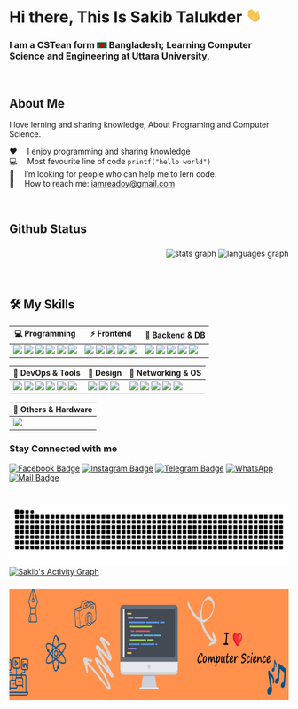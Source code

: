 # Hi there, This Is Sakib Talukder <img src="assets/hello.gif" width="28px" alt="hi">

### I am a CSTean form <img src="assets/bangladesh.png" width="18"/> Bangladesh; Learning Computer Science and Engineering at Uttara University,

<br/>

## About Me

I love lerning and sharing knowledge, About Programing and Computer Science.

:hearts: &emsp;I enjoy programming and sharing knowledge <br/>
:computer: &emsp;Most fevourite line of code `printf("hello world")` <br/>
🤔 &emsp;I’m looking for people who can help me to lern code.<br/>
:e-mail: &emsp;How to reach me: iamreadoy@gmail.com <br/>

<br/>
<h2 align="left">Github Status</h2>

###

<div align="right">
  <img src="https://github-readme-stats.vercel.app/api?username=sakibtalukqder&hide_title=false&hide_rank=false&show_icons=true&include_all_commits=true&count_private=true&disable_animations=false&theme=dark&locale=en&hide_border=false" height="177" alt="stats graph"  />
  <img src="https://github-readme-stats.vercel.app/api/top-langs?username=sakibtalukqder&locale=en&hide_title=false&layout=compact&card_width=320&langs_count=6&theme=dark&hide_border=false" height="177" alt="languages graph"  />
</div>

###

<br clear="both">

## 🛠️ My Skills  

<div align="center">

| 💻 Programming | ⚡ Frontend | 🔧 Backend & DB |
|----------------|-------------|-----------------|
| <img src="https://skillicons.dev/icons?i=python" height="30"/> <img src="https://skillicons.dev/icons?i=java" height="30"/> <img src="https://skillicons.dev/icons?i=js" height="30"/> <img src="https://skillicons.dev/icons?i=ts" height="30"/> <img src="https://skillicons.dev/icons?i=c" height="30"/> <img src="https://skillicons.dev/icons?i=cs" height="30"/> | <img src="https://skillicons.dev/icons?i=html" height="30"/> <img src="https://skillicons.dev/icons?i=css" height="30"/> <img src="https://skillicons.dev/icons?i=react" height="30"/> <img src="https://skillicons.dev/icons?i=nextjs" height="30"/> <img src="https://skillicons.dev/icons?i=tailwind" height="30"/> | <img src="https://skillicons.dev/icons?i=nodejs" height="30"/> <img src="https://skillicons.dev/icons?i=express" height="30"/> <img src="https://skillicons.dev/icons?i=mongodb" height="30"/> <img src="https://skillicons.dev/icons?i=mysql" height="30"/> <img src="https://skillicons.dev/icons?i=firebase" height="30"/> |

| 🚀 DevOps & Tools | 🎨 Design | 📡 Networking & OS |
|------------------|------------|--------------------|
| <img src="https://skillicons.dev/icons?i=docker" height="30"/> <img src="https://skillicons.dev/icons?i=jenkins" height="30"/> <img src="https://skillicons.dev/icons?i=githubactions" height="30"/> <img src="https://skillicons.dev/icons?i=git" height="30"/> <img src="https://skillicons.dev/icons?i=github" height="30"/> <img src="https://skillicons.dev/icons?i=vscode" height="30"/> | <img src="https://skillicons.dev/icons?i=figma" height="30"/> <img src="https://skillicons.dev/icons?i=ai" height="30"/> <img src="https://skillicons.dev/icons?i=canva" height="30"/> | <img src="https://skillicons.dev/icons?i=linux" height="30"/> <img src="https://skillicons.dev/icons?i=ubuntu" height="30"/> <img src="https://cdn.simpleicons.org/mikrotik/FF6600" height="30"/> <img src="https://cdn.simpleicons.org/cisco/1BA0D7" height="30"/> <img src="https://cdn.simpleicons.org/gnometerminal/241F31" height="30"/> |

| 🔬 Others & Hardware |
|----------------------|
| <img src="https://skillicons.dev/icons?i=arduino" height="30"/> |

</div>

###

<div align="left">

### Stay Connected with me

[![Facebook Badge](https://img.shields.io/badge/Facebook-1877F2?style=for-the-badge&logo=facebook&logoColor=white)](https://www.facebook.com/sakibtalukqder)
[![Instagram Badge](https://img.shields.io/badge/Instagram-E4405F?style=for-the-badge&logo=instagram&logoColor=white)](https://www.instagram.com/sakibtalukqder)
[![Telegram Badge](https://img.shields.io/static/v1?message=Telegram&logo=telegram&label=&color=2CA5E0&logoColor=white&labelColor=&style=for-the-badge)](t.me/+8801799232910)
[![WhatsApp](https://img.shields.io/badge/WhatsApp-25D366?style=for-the-badge&logo=whatsapp&logoColor=white)](https://wa.me/<+8801799232910>)
[![Mail Badge](https://img.shields.io/badge/Gmail-D14836?style=for-the-badge&logo=gmail&logoColor=white)](mailto:sakibtalukqder07@gmail.com)

###

<br clear="both">

<img src="https://raw.githubusercontent.com/sakibtalukqder/sakibtalukqder/output/snake.svg" alt="Snake animation" />

<br>

<a href="https://github.com/ashutosh00710/github-readme-activity-graph">
  <img alt="Sakib's Activity Graph"
       src="https://github-readme-activity-graph.vercel.app/graph?username=sakibtalukqder&bg_color=1F222E&color=F8D866&line=F85D7F&point=FFFFFF&hide_border=true" />
</a>


###

<div align="center">
  <img height="200" src="./assets/banner.png"  />
</div>

